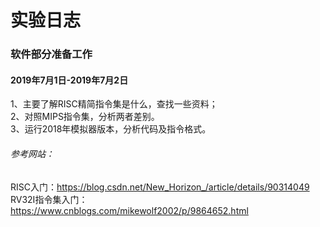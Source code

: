 # 实验日志

### 软件部分准备工作
#### 2019年7月1日-2019年7月2日
1、主要了解RISC精简指令集是什么，查找一些资料；  
2、对照MIPS指令集，分析两者差别。  
3、运行2018年模拟器版本，分析代码及指令格式。  
###### 参考网站：
RISC入门：https://blog.csdn.net/New_Horizon_/article/details/90314049  
RV32I指令集入门：https://www.cnblogs.com/mikewolf2002/p/9864652.html
